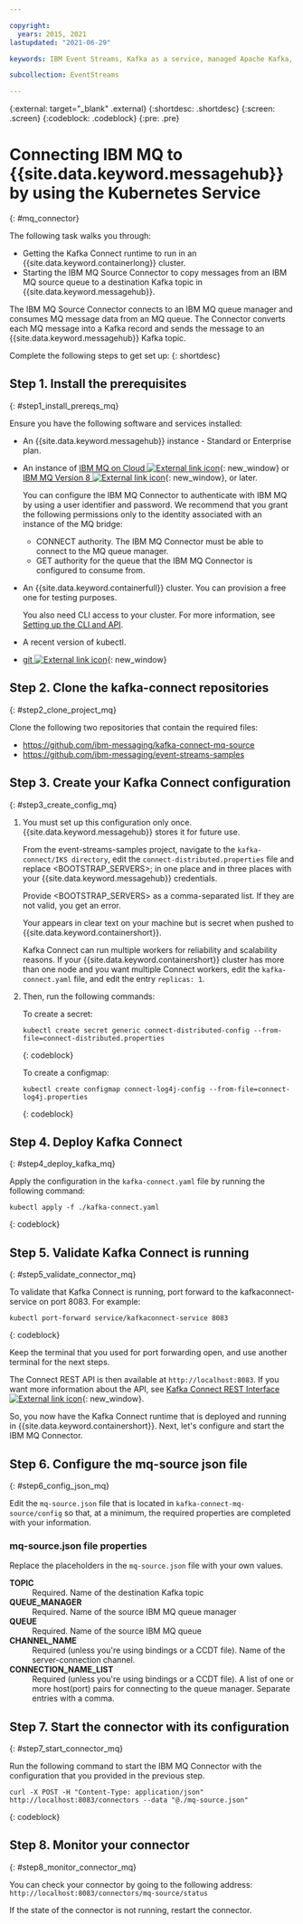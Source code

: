 ```yaml
---

copyright:
  years: 2015, 2021
lastupdated: "2021-06-29"

keywords: IBM Event Streams, Kafka as a service, managed Apache Kafka, MQ bridge

subcollection: EventStreams

---
```


{:external: target="_blank" .external}
{:shortdesc: .shortdesc}
{:screen: .screen}
{:codeblock: .codeblock}
{:pre: .pre}

# Connecting IBM MQ to {{site.data.keyword.messagehub}} by using the Kubernetes Service
{: #mq_connector}

The following task walks you through:
* Getting the Kafka Connect runtime to run in an {{site.data.keyword.containerlong}} cluster.
* Starting the IBM MQ Source Connector to copy messages from an IBM MQ source queue to a destination Kafka topic in {{site.data.keyword.messagehub}}.

The IBM MQ Source Connector connects to an IBM MQ queue manager and consumes MQ message data from an MQ queue. The Connector converts each MQ message into a Kafka record and sends the message to an {{site.data.keyword.messagehub}} Kafka topic.

Complete the following steps to get set up:
{: shortdesc}

## Step 1. Install the prerequisites
{: #step1_install_prereqs_mq}

Ensure you have the following software and services installed:

* An {{site.data.keyword.messagehub}} instance - Standard or Enterprise plan. 
* An instance of [IBM MQ on Cloud ![External link icon](../../icons/launch-glyph.svg "External link icon")](/docs/mqcloud?topic=mqcloud-mqoc_getting_started){: new_window} or [IBM MQ Version 8 ![External link icon](../../icons/launch-glyph.svg "External link icon")](https://developer.ibm.com/messaging/mq-downloads){: new_window}, or later. 
   
   You can configure the IBM MQ Connector to authenticate with IBM MQ by using a user identifier and password. We recommend that you grant the following permissions only to the identity associated with an instance of the MQ bridge:
   * CONNECT authority. The IBM MQ Connector must be able to connect to the MQ queue manager.
   * GET authority for the queue that the IBM MQ Connector is configured to consume from.
* An {{site.data.keyword.containerfull}} cluster. You can provision a free one for testing purposes. 

    You also need CLI access to your cluster. For more information, see
 [Setting up the CLI and API](/docs/containers?topic=containers-cs_cli_install).
* A recent version of kubectl.
* [git ![External link icon](../../icons/launch-glyph.svg "External link icon")](https://git-scm.com/downloads){: new_window}

## Step 2. Clone the kafka-connect repositories
{: #step2_clone_project_mq}

Clone the following two repositories that contain the required files:

* https://github.com/ibm-messaging/kafka-connect-mq-source
* https://github.com/ibm-messaging/event-streams-samples


## Step 3. Create your Kafka Connect configuration
{: #step3_create_config_mq}

1. You must set up this configuration only once. {{site.data.keyword.messagehub}} stores it for future use.

    From the event-streams-samples project, navigate to the `kafka-connect/IKS directory`, edit the `connect-distributed.properties` file and replace  <BOOTSTRAP_SERVERS>; in one place and <APIKEY> in three places with your {{site.data.keyword.messagehub}} credentials.

    Provide <BOOTSTRAP_SERVERS> as a comma-separated list. If they are not valid, you get an error.

    Your <APIKEY> appears in clear text on your machine but is secret when pushed to {{site.data.keyword.containershort}}.

    Kafka Connect can run multiple workers for reliability and scalability reasons. If your {{site.data.keyword.containershort}} cluster has more than one node and you want multiple Connect workers, edit the `kafka-connect.yaml` file, and edit the entry `replicas: 1`.

2. Then, run the following commands:

    To create a secret: 

    ```text
    kubectl create secret generic connect-distributed-config --from-file=connect-distributed.properties
    ```
    {: codeblock}

    To create a configmap:
    ```text
    kubectl create configmap connect-log4j-config --from-file=connect-log4j.properties
    ```
    {: codeblock}


## Step 4. Deploy Kafka Connect
{: #step4_deploy_kafka_mq}

Apply the configuration in the `kafka-connect.yaml` file by running the following command:

```text
kubectl apply -f ./kafka-connect.yaml
```
{: codeblock}


## Step 5. Validate Kafka Connect is running
{: #step5_validate_connector_mq}

To validate that Kafka Connect is running, port forward to the kafkaconnect-service on port 8083. For example:

```text
kubectl port-forward service/kafkaconnect-service 8083
```
{: codeblock}

Keep the terminal that you used for port forwarding open, and use another terminal for the next steps.

The Connect REST API is then available at `http://localhost:8083`. If you want more information about the API, see
[Kafka Connect REST Interface ![External link icon](../../icons/launch-glyph.svg "External link icon")](http://kafka.apache.org/documentation/#connect_rest){: new_window}.

So, you now have the Kafka Connect runtime that is deployed and running in {{site.data.keyword.containershort}}. Next, let's configure and start the IBM MQ Connector.


## Step 6. Configure the mq-source json file
{: #step6_config_json_mq}

Edit the `mq-source.json` file that is located in `kafka-connect-mq-source/config` so that, at a minimum, the required properties are completed with your information.

### mq-source.json file properties

Replace the placeholders in the `mq-source.json` file with your own values.

<dl>
<dt><strong>TOPIC</strong></dt>
<dd>Required. Name of the destination Kafka topic</dd>
<dt><strong>QUEUE_MANAGER</strong></dt>
<dd>Required. Name of the source IBM MQ queue manager</dd>
<dt><strong>QUEUE</strong></dt>
<dd>Required. Name of the source IBM MQ queue </dd>
<dt><strong>CHANNEL_NAME</strong></dt>
<dd>Required (unless you're using bindings or a CCDT file). Name of the server-connection channel.</dd>
<dt><strong>CONNECTION_NAME_LIST</strong></dt>
<dd>Required (unless you're using bindings or a CCDT file). A list of one or more host(port) pairs for connecting to the queue manager. Separate entries with a comma. 
</dl>



## Step 7. Start the connector with its configuration
{: #step7_start_connector_mq}

Run the following command to start the IBM MQ Connector with the configuration that you provided in the previous step.

```text
curl -X POST -H "Content-Type: application/json" http://localhost:8083/connectors --data "@./mq-source.json"
```
{: codeblock}

## Step 8. Monitor your connector 
{: #step8_monitor_connector_mq}

You can check your connector by going to the following address: <br/>
`http://localhost:8083/connectors/mq-source/status`

If the state of the connector is not running, restart the connector.

